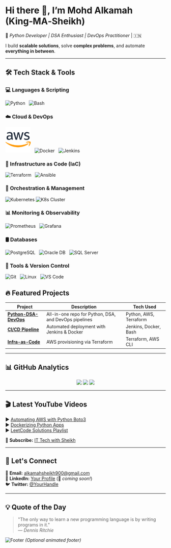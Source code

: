 # Hi there 👋, I’m **Mohd Alkamah (King‑MA‑Sheikh)**  

🚀 *Python Developer | DSA Enthusiast | DevOps Practitioner* | 🇮🇳  

I build **scalable solutions**, solve **complex problems**, and automate **everything in between**.  

---

## 🛠️ Tech Stack & Tools  

### 💻 Languages & Scripting  
<img src="https://cdn.jsdelivr.net/gh/devicons/devicon/icons/python/python-original.svg" height="80" title="Python"/> &nbsp;
<img src="https://cdn.jsdelivr.net/gh/devicons/devicon/icons/bash/bash-original.svg" height="80" title="Bash"/> &nbsp;

### ☁️ Cloud & DevOps  
<img src="https://raw.githubusercontent.com/devicons/devicon/master/icons/amazonwebservices/amazonwebservices-original-wordmark.svg" height="80" title="AWS"/> &nbsp;
<img src="https://cdn.jsdelivr.net/gh/devicons/devicon/icons/docker/docker-original.svg" height="80" title="Docker"/> &nbsp;
<img src="https://cdn.jsdelivr.net/gh/devicons/devicon/icons/jenkins/jenkins-original.svg" height="80" title="Jenkins"/> &nbsp;

### 🧱 Infrastructure as Code (IaC)
<img src="https://www.vectorlogo.zone/logos/terraformio/terraformio-icon.svg" height="80" title="Terraform"/>  
<img src="https://cdn.jsdelivr.net/gh/devicons/devicon/icons/ansible/ansible-original.svg" height="80" title="Ansible"/>   

### <h3>🧬 Orchestration & Management</h3>

<img src="https://cdn.jsdelivr.net/gh/devicons/devicon/icons/kubernetes/kubernetes-plain.svg" height="40" title="Kubernetes" />
<img src="https://raw.githubusercontent.com/King-MA-Sheikh/King-MA-Sheikh/main/assets/k8s-cluster.svg" height="40" title="K8s Cluster" />

### 📊 Monitoring & Observability  
<img src="https://cdn.jsdelivr.net/gh/devicons/devicon/icons/prometheus/prometheus-original.svg" height="80" title="Prometheus"/> &nbsp;
<img src="https://cdn.jsdelivr.net/gh/devicons/devicon/icons/grafana/grafana-original.svg" height="80" title="Grafana"/> &nbsp;

### 🛢️ Databases  
<img src="https://cdn.jsdelivr.net/gh/devicons/devicon/icons/postgresql/postgresql-original.svg" height="80" title="PostgreSQL"/> &nbsp;
<img src="https://cdn.jsdelivr.net/gh/devicons/devicon/icons/oracle/oracle-original.svg" height="80" title="Oracle DB"/> &nbsp;
<img src="https://img.icons8.com/color/48/000000/microsoft-sql-server.png" height="80" title="SQL Server"/> &nbsp;

### 🔧 Tools & Version Control  
<img src="https://cdn.jsdelivr.net/gh/devicons/devicon/icons/git/git-original.svg" height="80" title="Git"/> &nbsp;
<img src="https://cdn.jsdelivr.net/gh/devicons/devicon/icons/linux/linux-original.svg" height="80" title="Linux"/> &nbsp;
<img src="https://cdn.jsdelivr.net/gh/devicons/devicon/icons/vscode/vscode-original.svg" height="80" title="VS Code"/> &nbsp;

## 🔥 **Featured Projects**  

| Project | Description | Tech Used |
|---------|-------------|-----------|
| **[Python-DSA-DevOps](https://)** | All-in-one repo for Python, DSA, and DevOps pipelines | Python, AWS, Terraform |
| **[CI/CD Pipeline](https://)** | Automated deployment with Jenkins & Docker | Jenkins, Docker, Bash |
| **[Infra-as-Code](https://)** | AWS provisioning via Terraform | Terraform, AWS CLI |

---

## 📊 **GitHub Analytics**  

<p align="center">
  <img height="180em" src="https://github-readme-stats.vercel.app/api?username=King-MA-Sheikh&show_icons=true&theme=radical&hide_border=true" />
  <img height="180em" src="https://github-readme-streak-stats.herokuapp.com/?user=King-MA-Sheikh&theme=radical&hide_border=true" />
  <img height="180em" src="https://github-readme-stats.vercel.app/api/top-langs/?username=King-MA-Sheikh&layout=compact&theme=radical&hide_border=true" />
</p>

---

## 🎬 **Latest YouTube Videos**  
▶️ [Automating AWS with Python Boto3](https://youtube.com/)  
▶️ [Dockerizing Python Apps](https://youtube.com/)  
▶️ [LeetCode Solutions Playlist](https://youtube.com/)  

📢 **Subscribe:** [IT Tech with Sheikh](https://www.youtube.com/@IT_Tech_with_Sheikh)  

---

## 🤝 **Let's Connect**  

📧 **Email:** [alkamahsheikh900@gmail.com](mailto:alkamahsheikh900@gmail.com)  
💼 **LinkedIn:** [Your Profile](https://linkedin.com/in/) (🔗 *coming soon!*)  
🐦 **Twitter:** [@YourHandle](https://twitter.com/)  

---

## 💡 **Quote of the Day**  

> "The only way to learn a new programming language is by writing programs in it."  
> — *Dennis Ritchie*  

![Footer](https://github.com/King-MA-Sheikh/King-MA-Sheikh/blob/main/assets/footer.gif?raw=true) *(Optional animated footer)*
